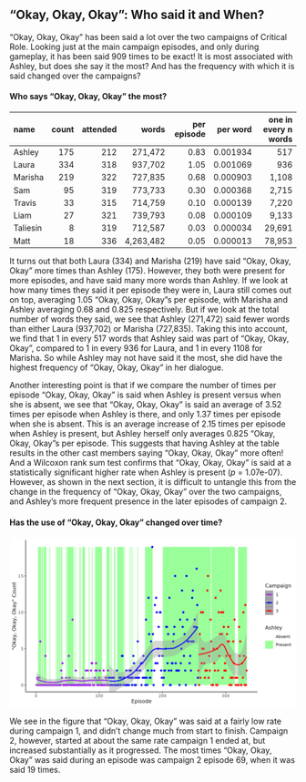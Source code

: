 
## “Okay, Okay, Okay”: Who said it and When?

“Okay, Okay, Okay” has been said a lot over the two campaigns of
Critical Role. Looking just at the main campaign episodes, and only
during gameplay, it has been said 909 times to be exact\! It is most
associated with Ashley, but does she say it the most? And has the
frequency with which it is said changed over the campaigns?

#### Who says “Okay, Okay, Okay” the most?

| name     | count | attended |     words | per episode | per word | one in every n words |
| :------- | ----: | -------: | --------: | ----------: | -------: | -------------------: |
| Ashley   |   175 |      212 |   271,472 |        0.83 | 0.001934 |                  517 |
| Laura    |   334 |      318 |   937,702 |        1.05 | 0.001069 |                  936 |
| Marisha  |   219 |      322 |   727,835 |        0.68 | 0.000903 |                1,108 |
| Sam      |    95 |      319 |   773,733 |        0.30 | 0.000368 |                2,715 |
| Travis   |    33 |      315 |   714,759 |        0.10 | 0.000139 |                7,220 |
| Liam     |    27 |      321 |   739,793 |        0.08 | 0.000109 |                9,133 |
| Taliesin |     8 |      319 |   712,587 |        0.03 | 0.000034 |               29,691 |
| Matt     |    18 |      336 | 4,263,482 |        0.05 | 0.000013 |               78,953 |

It turns out that both Laura (334) and Marisha (219) have said “Okay,
Okay, Okay” more times than Ashley (175). However, they both were
present for more episodes, and have said many more words than Ashley. If
we look at how many times they said it per episode they were in, Laura
still comes out on top, averaging 1.05 “Okay, Okay, Okay”s per episode,
with Marisha and Ashley averaging 0.68 and 0.825 respectively. But if we
look at the total number of words they said, we see that Ashley
(271,472) said fewer words than either Laura (937,702) or Marisha
(727,835). Taking this into account, we find that 1 in every 517 words
that Ashley said was part of “Okay, Okay, Okay”, compared to 1 in every
936 for Laura, and 1 in every 1108 for Marisha. So while Ashley may not
have said it the most, she did have the highest frequency of “Okay,
Okay, Okay” in her dialogue.

Another interesting point is that if we compare the number of times per
episode “Okay, Okay, Okay” is said when Ashley is present versus when
she is absent, we see that “Okay, Okay, Okay” is said an average of 3.52
times per episode when Ashley is there, and only 1.37 times per episode
when she is absent. This is an average increase of 2.15 times per
episode when Ashley is present, but Ashley herself only averages 0.825
“Okay, Okay, Okay”s per episode. This suggests that having Ashley at
the table results in the other cast members saying “Okay, Okay, Okay”
more often\! And a Wilcoxon rank sum test confirms that “Okay, Okay,
Okay” is said at a statistically significant higher rate when Ashley is
present (*p* = 1.07e-07). However, as shown in the next section, it is
difficult to untangle this from the change in the frequency of “Okay,
Okay, Okay” over the two campaigns, and Ashley’s more frequent presence
in the later episodes of campaign 2.

#### Has the use of “Okay, Okay, Okay” changed over time?

![Okay](../plots/okay_okay_okay.png)

We see in the figure that “Okay, Okay, Okay” was said at a fairly low
rate during campaign 1, and didn’t change much from start to finish.
Campaign 2, however, started at about the same rate campaign 1 ended at,
but increased substantially as it progressed. The most times “Okay,
Okay, Okay” was said during an episode was campaign 2 episode 69, when
it was said 19 times.
